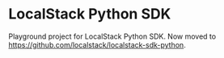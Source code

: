 # LocalStack Python SDK

Playground project for LocalStack Python SDK. Now moved to https://github.com/localstack/localstack-sdk-python.
